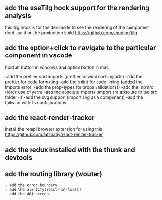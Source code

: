 ## add the useTilg hook support for the rendering analysis

this tilg hook is for the dev mode to see the rendering of the component dont use it on the production build
https://github.com/shuding/tilg

## add the option+click to navigate to the particular component in vscode

hold alt button in windows and option button in mac

-add the prettier sort imports (prettier tailwind sort imports)
-add the prettier for code formating
-add the eslint for code linting (added the imports error)
-add the prop-types for props validations()
-add the .npmrc (force use of yarn)
-add the absolute imports (import are absolute to the src folder ~)
-add the svg support (import svg as a component)
-add the tailwind with its configurations

## add the react-render-tracker

install the rempl browser extension for using this
https://github.com/lahmatiy/react-render-tracker

## add the redux installed with the thunk and devtools

## add the routing library (wouter)

    - add the error boundary
    - add the alertify(react-hot-toast)
    - add the 404 screen
